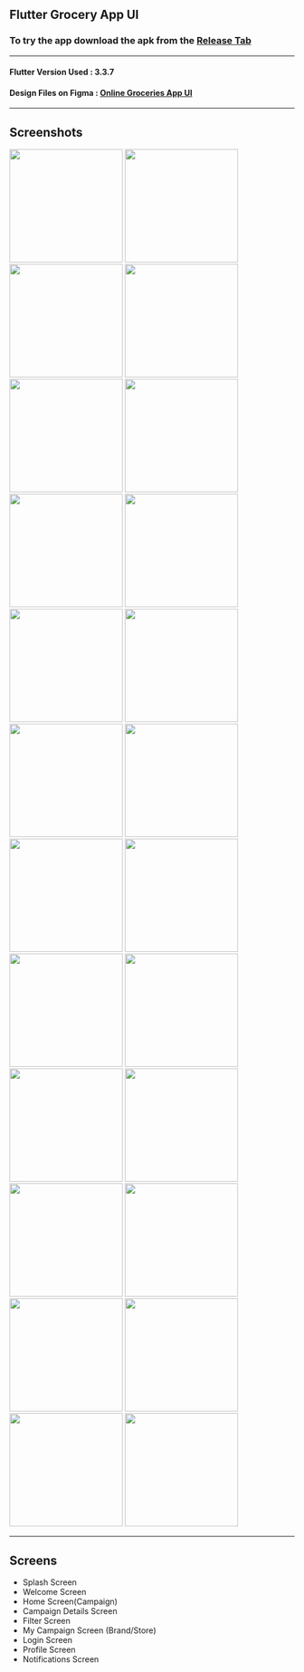 
Flutter Grocery App UI  
-------------  
### To try the app download the apk from the [Release Tab](https://github.com/mohammedhashim44/Flutter-Grocery-App-UI/releases/download/1.0.0/app-release.apk)  
-------------
  
#### Flutter Version Used : 3.3.7 
#### Design Files on Figma : [Online Groceries App UI](https://www.figma.com/community/file/882645007956337261)  
  
-------------  

## Screenshots  

<p float="left">
  <img src="screenshots/1.png" width="200" />
  <img src="screenshots/2.png" width="200" /> 
  <img src="screenshots/3.png" width="200" />
  <img src="screenshots/4.png" width="200" />
  <img src="screenshots/5.png" width="200" /> 
  <img src="screenshots/6.png" width="200" />
  <img src="screenshots/7.png" width="200" />
  <img src="screenshots/8.png" width="200" /> 
  <img src="screenshots/9.png" width="200" />
  <img src="screenshots/10.png" width="200" />
  <img src="screenshots/11.png" width="200" />
  <img src="screenshots/12.png" width="200" />
  <img src="screenshots/13.png" width="200" />
  <img src="screenshots/14.png" width="200" />
  <img src="screenshots/15.png" width="200" />
  <img src="screenshots/16.png" width="200" />
  <img src="screenshots/17.png" width="200" />
  <img src="screenshots/18.png" width="200" />
  <img src="screenshots/19.png" width="200" />
  <img src="screenshots/20.png" width="200" />
  <img src="screenshots/21.png" width="200" />
  <img src="screenshots/22.png" width="200" />
  <img src="screenshots/23.png" width="200" />
  <img src="screenshots/24.png" width="200" />
</p>

-------------  

## Screens  
- Splash Screen  
- Welcome Screen  
- Home Screen(Campaign)  
- Campaign Details Screen  
- Filter Screen  
- My Campaign Screen (Brand/Store)  
- Login Screen  
- Profile Screen
- Notifications Screen
